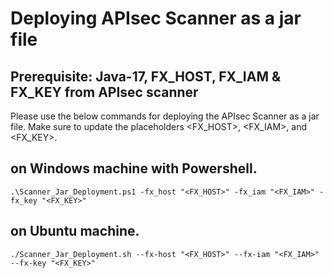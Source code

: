 # Deploying APIsec Scanner as a jar file
## Prerequisite: Java-17, FX_HOST, FX_IAM & FX_KEY from APIsec scanner
Please use the below commands for deploying the APIsec Scanner as a jar file. Make sure to update the placeholders <FX_HOST>, <FX_IAM>, and <FX_KEY>.

## on Windows machine with Powershell.
```.\Scanner_Jar_Deployment.ps1 -fx_host "<FX_HOST>" -fx_iam "<FX_IAM>" -fx_key "<FX_KEY>"```

## on Ubuntu machine.
```./Scanner_Jar_Deployment.sh --fx-host "<FX_HOST>" --fx-iam "<FX_IAM>" --fx-key "<FX_KEY>"```
